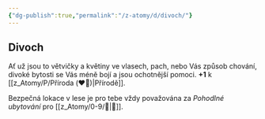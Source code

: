 ```yaml
---
{"dg-publish":true,"permalink":"/z-atomy/d/divoch/"}
---
```


## Divoch
Ať už jsou to větvičky a květiny ve vlasech, pach, nebo Vás způsob chování, divoké bytosti se Vás méně bojí a jsou ochotnější pomoci. **+1** k [[z_Atomy/P/Příroda (❤️‍🔥)\|Přírodě]].

Bezpečná lokace v lese je pro tebe vždy považována za *Pohodlné ubytování* pro [[z_Atomy/0-9/🔋\|🔋]].